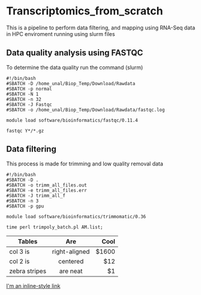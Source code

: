 # Transcriptomics_from_scratch
This is a pipeline to perform data filtering, and mapping using RNA-Seq data in HPC enviroment running using slurm files

## Data quality analysis using FASTQC
To determine the data quality run the command (slurm)

```
#!/bin/bash
#SBATCH -D /home_unal/Biop_Temp/Download/Rawdata
#SBATCH -p normal
#SBATCH -N 1
#SBATCH -n 32
#SBATCH -J Fastqc
#SBATCH -o /home_unal/Biop_Temp/Download/Rawdata/fastqc.log

module load software/bioinformatics/fastqc/0.11.4

fastqc Y*/*.gz
```


## Data filtering
This process is made for trimming and low quality removal data

```
#!/bin/bash
#SBATCH -D .
#SBATCH -o trimm_all_files.out
#SBATCH -e trimm_all_files.err
#SBATCH -J trimm_all_f
#SBATCH -n 3
#SBATCH -p gpu

module load software/bioinformatics/trimmomatic/0.36

time perl trimpoly_batch.pl AM.list;
```

| Tables        | Are           | Cool  |
| ------------- |:-------------:| -----:|
| col 3 is      | right-aligned | $1600 |
| col 2 is      | centered      |   $12 |
| zebra stripes | are neat      |    $1 |


[I'm an inline-style link](https://www.google.com)


